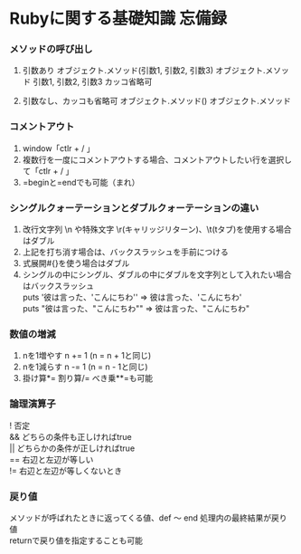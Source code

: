# Rubyに関する基礎知識 忘備録
### メソッドの呼び出し
1. 引数あり
オブジェクト.メソッド(引数1, 引数2, 引数3)
オブジェクト.メソッド 引数1, 引数2, 引数3 カッコ省略可

2. 引数なし、カッコも省略可
オブジェクト.メソッド()
オブジェクト.メソッド

### コメントアウト
1. window「ctlr + / 」  
2. 複数行を一度にコメントアウトする場合、コメントアウトしたい行を選択して「ctlr + / 」
3. =beginと=endでも可能（まれ）  

### シングルクォーテーションとダブルクォーテーションの違い
1. 改行文字列 \n や特殊文字 \r(キャリッジリターン)、\t(tタブ)を使用する場合はダブル
2. 上記を打ち消す場合は、バックスラッシュを手前につける    
3. 式展開#{}を使う場合はダブル  
4. シングルの中にシングル、ダブルの中にダブルを文字列として入れたい場合はバックスラッシュ  
puts '彼は言った、\'こんにちわ\'' ⇒ 彼は言った、'こんにちわ'  
puts "彼は言った、\"こんにちわ\"" ⇒ 彼は言った、"こんにちわ"  

### 数値の増減
1. nを1増やす n += 1 (n = n + 1と同じ)
2. nを1減らす n -= 1 (n = n - 1と同じ)
3.  掛け算*= 割り算/= べき乗**=も可能  

### 論理演算子
!   否定  
&&  どちらの条件も正しければtrue  
||  どちらかの条件が正しければtrue  
==  右辺と左辺が等しい  
!=  右辺と左辺が等しくないとき　　

### 戻り値  
メソッドが呼ばれたときに返ってくる値、def ～ end 処理内の最終結果が戻り値  
returnで戻り値を指定することも可能
